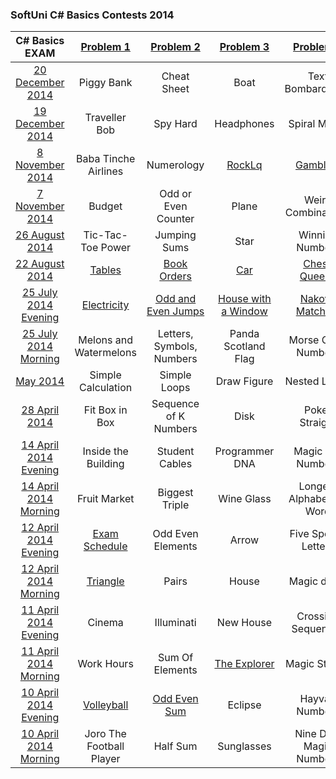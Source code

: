 ### SoftUni C# Basics Contests 2014

|     C# Basics EXAM    |         [Problem 1](https://github.com/petyakostova/Telerik-Academy/tree/master/C%23/C%23%201%20Contests/SoftUni%20Contests/Problem%201)        |         [Problem 2](https://github.com/petyakostova/Telerik-Academy/tree/master/C%23/C%23%201%20Contests/SoftUni%20Contests/Problem%202)         |      [Problem 3](https://github.com/petyakostova/Telerik-Academy/tree/master/C%23/C%23%201%20Contests/SoftUni%20Contests/Problem%203)      |         [Problem 4](https://github.com/petyakostova/Telerik-Academy/tree/master/C%23/C%23%201%20Contests/SoftUni%20Contests/Problem%204)         |     [Problem 5](https://github.com/petyakostova/Telerik-Academy/tree/master/C%23/C%23%201%20Contests/SoftUni%20Contests/Problem%205)     |
|:---------------------:|:------------------------:|:-------------------------:|:-------------------:|:-------------------------:|:-----------------:|
|    [20 December 2014](https://judge.softuni.bg/Contests/53/CSharp-Basics-Exam-20-December-2014)   |        Piggy Bank        |        Cheat Sheet        |         Boat        |      Text Bombardment     |      Bit Lock     |
|    [19 December 2014](https://judge.softuni.bg/Contests/52/CSharp-Basics-Exam-19-December-2014)   |       Traveller Bob      |          Spy Hard         |      Headphones     |       Spiral Matrix       |     Paint Ball    |
|    [8 November 2014](https://judge.softuni.bg/Contests/36/CSharp-Basics-Exam-8-November-2014)    |   Baba Tinche Airlines   |         Numerology        |        [RockLq](https://github.com/petyakostova/Telerik-Academy/tree/master/C%23/C%23%201%20Contests/SoftUni%20Contests/Problem%203/RockLq)       |          [Gambling](https://github.com/petyakostova/Telerik-Academy/tree/master/C%23/C%23%201%20Contests/SoftUni%20Contests/Problem%204/Gambling)         |    [Bit Builder](https://github.com/petyakostova/Telerik-Academy/tree/master/C%23/C%23%201%20Contests/SoftUni%20Contests/Problem%205/Bit-Builder)    |
|    [7 November 2014](https://judge.softuni.bg/Contests/37/CSharp-Basics-Exam-7-November-2014)   |          Budget          |    Odd or Even Counter    |        Plane        |     Weird Combinations    |    Bit Swapper    |
|     [26 August 2014](https://judge.softuni.bg/Contests/24/CSharp-Basics-Exam-26-August-2014)   |     Tic-Tac-Toe Power    |        Jumping Sums       |         Star        |      Winning Numbers      |       X-Bits      |
|     [22 August 2014](https://judge.softuni.bg/Contests/23/CSharp-Basics-Exam-22-August-2014)    |          [Tables](https://github.com/petyakostova/Telerik-Academy/tree/master/C%23/C%23%201%20Contests/SoftUni%20Contests/Problem%201/Tables)          |        [Book Orders](https://github.com/petyakostova/Telerik-Academy/tree/master/C%23/C%23%201%20Contests/SoftUni%20Contests/Problem%202/Book-Orders)        |         [Car](https://github.com/petyakostova/Telerik-Academy/tree/master/C%23/C%23%201%20Contests/SoftUni%20Contests/Problem%203/Car)         |        [Chess Queens](https://github.com/petyakostova/Telerik-Academy/tree/master/C%23/C%23%201%20Contests/SoftUni%20Contests/Problem%204/Chess-Queens)       |    [Double Downs](https://github.com/petyakostova/Telerik-Academy/tree/master/C%23/C%23%201%20Contests/SoftUni%20Contests/Problem%205/Double-Downs)   |
|  [25 July 2014 Evening](https://judge.softuni.bg/Contests/18/CSharp-Basics-Exam-25-July-2014-Evening) |        [Electricity](https://github.com/petyakostova/Telerik-Academy/tree/master/C%23/C%23%201%20Contests/SoftUni%20Contests/Problem%201/Electricity)       |     [Odd and Even Jumps](https://github.com/petyakostova/Telerik-Academy/tree/master/C%23/C%23%201%20Contests/SoftUni%20Contests/Problem%202/Odd-And-Even-Jumps)    | [House with a Window](https://github.com/petyakostova/Telerik-Academy/tree/master/C%23/C%23%201%20Contests/SoftUni%20Contests/Problem%203/House-With-A-Window) |      [Nakovs Matching](https://github.com/petyakostova/Telerik-Academy/tree/master/C%23/C%23%201%20Contests/SoftUni%20Contests/Problem%204/Nakovs-Matching)      |  [Change Even Bits](https://github.com/petyakostova/Telerik-Academy/tree/master/C%23/C%23%201%20Contests/SoftUni%20Contests/Problem%205/Change-Even-Bits) |
|  [25 July 2014 Morning](https://judge.softuni.bg/Contests/17/CSharp-Basics-Exam-25-July-2014-Morning) |  Melons and Watermelons  | Letters, Symbols, Numbers | Panda Scotland Flag |     Morse Code Numbers    |     Bit Paths     |
|        [May 2014](https://judge.softuni.bg/Contests/1/CSharp-Basics-Sample-Exam-May-2014)       |    Simple Calculation    |        Simple Loops       |     Draw Figure     |        Nested Loops       | Bitwise Operators |
|     [28 April 2014](https://judge.softuni.bg/Contests/10/CSharp-Basics-Exam-28-April-2014)     |      Fit Box in Box      |   Sequence of K Numbers   |         Disk        |       Poker Straight      |    Friend Bits    |
| [14 April 2014 Evening](https://judge.softuni.bg/Contests/9/CSharp-Basics-Exam-14-April-2014-Evening) |    Inside the Building   |       Student Cables      |    Programmer DNA   |     Magic Car Numbers     |    Bit Flipper    |
| [14 April 2014 Morning](https://judge.softuni.bg/Contests/8/CSharp-Basics-Exam-14-April-2014-Morning) |       Fruit Market       |       Biggest Triple      |      Wine Glass     | Longest Alphabetical Word |    Bit Shooter    |
| [12 April 2014 Evening](https://judge.softuni.bg/Contests/7/CSharp-Basics-Exam-12-April-2014-Evening) |       [Exam Schedule](https://github.com/petyakostova/Telerik-Academy/tree/master/C%23/C%23%201%20Contests/SoftUni%20Contests/Problem%201/Exam-Schedule)      |     Odd Even Elements     |        Arrow        |    Five Special Letters   |     BitRoller     |
| [12 April 2014 Morning](https://judge.softuni.bg/Contests/6/CSharp-Basics-Exam-12-April-2014-Morning) |         [Triangle](https://github.com/petyakostova/Telerik-Academy/tree/master/C%23/C%23%201%20Contests/SoftUni%20Contests/Problem%201/Triangle)         |           Pairs           |        House        |        Magic dates        |    Bits Killer    |
| [11 April 2014 Evening](https://judge.softuni.bg/Contests/5/CSharp-Basics-Exam-11-April-2014-Evening) |          Cinema          |         Illuminati        |      New House      |     Crossing Sequences    |   Catch The Bits  |
| [11 April 2014 Morning](https://judge.softuni.bg/Contests/4/CSharp-Basics-Exam-11-April-2014-Morning) |        Work Hours        |      Sum Of Elements      |     [The Explorer](https://github.com/petyakostova/Telerik-Academy/tree/master/C%23/C%23%201%20Contests/SoftUni%20Contests/Problem%203/The-Explorer)    |       Magic Strings       |    Bit Sifting    |
| [10 April 2014 Evening](https://judge.softuni.bg/Contests/3/CSharp-Basics-Exam-10-April-2014-Evening) |        [Volleyball](https://github.com/petyakostova/Telerik-Academy/tree/master/C%23/C%23%201%20Contests/SoftUni%20Contests/Problem%201/Volleyball)        |        [Odd Even Sum](https://github.com/petyakostova/Telerik-Academy/tree/master/C%23/C%23%201%20Contests/SoftUni%20Contests/Problem%202/Odd-Even-Sum)       |       Eclipse       |       Hayvan Numbers      |       BitsUp      |
| [10 April 2014 Morning](https://judge.softuni.bg/Contests/2/CSharp-Basics-Exam-10-April-2014-Morning) | Joro The Football Player |          Half Sum         |      Sunglasses     |  Nine Digit Magic Numbers |   Bits Inverter   |
